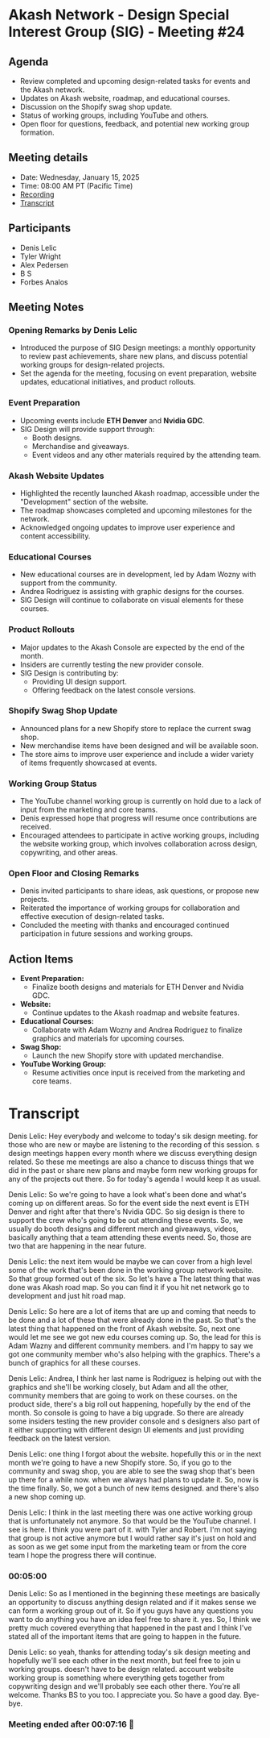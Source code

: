 # Akash Network - Design Special Interest Group (SIG) - Meeting #24

## Agenda
- Review completed and upcoming design-related tasks for events and the Akash network.
- Updates on Akash website, roadmap, and educational courses.
- Discussion on the Shopify swag shop update.
- Status of working groups, including YouTube and others.
- Open floor for questions, feedback, and potential new working group formation.

## Meeting details
- Date: Wednesday, January 15, 2025
- Time: 08:00 AM PT (Pacific Time)
- [Recording](https://bhuhr4lobcaaatnlbtmtrbjbxsvg7irafhgvloy5pf4donay2gsa.arweave.net/Ceh48W4IgABNqwzZOIUhvKpvoiApzVW7HXl4NzQY0aQ)
- [Transcript](#transcript)

## Participants
- Denis Lelic
- Tyler Wright
- Alex Pedersen
- B S
- Forbes Analos

## Meeting Notes

### Opening Remarks by Denis Lelic
- Introduced the purpose of SIG Design meetings: a monthly opportunity to review past achievements, share new plans, and discuss potential working groups for design-related projects.
- Set the agenda for the meeting, focusing on event preparation, website updates, educational initiatives, and product rollouts.

### Event Preparation
- Upcoming events include **ETH Denver** and **Nvidia GDC**.
- SIG Design will provide support through:
  - Booth designs.
  - Merchandise and giveaways.
  - Event videos and any other materials required by the attending team.

### Akash Website Updates
- Highlighted the recently launched Akash roadmap, accessible under the "Development" section of the website.
- The roadmap showcases completed and upcoming milestones for the network.
- Acknowledged ongoing updates to improve user experience and content accessibility.

### Educational Courses
- New educational courses are in development, led by Adam Wozny with support from the community.
- Andrea Rodriguez is assisting with graphic designs for the courses.
- SIG Design will continue to collaborate on visual elements for these courses.

### Product Rollouts
- Major updates to the Akash Console are expected by the end of the month.
- Insiders are currently testing the new provider console.
- SIG Design is contributing by:
  - Providing UI design support.
  - Offering feedback on the latest console versions.

### Shopify Swag Shop Update
- Announced plans for a new Shopify store to replace the current swag shop.
- New merchandise items have been designed and will be available soon.
- The store aims to improve user experience and include a wider variety of items frequently showcased at events.

### Working Group Status
- The YouTube channel working group is currently on hold due to a lack of input from the marketing and core teams.
- Denis expressed hope that progress will resume once contributions are received.
- Encouraged attendees to participate in active working groups, including the website working group, which involves collaboration across design, copywriting, and other areas.

### Open Floor and Closing Remarks
- Denis invited participants to share ideas, ask questions, or propose new projects.
- Reiterated the importance of working groups for collaboration and effective execution of design-related tasks.
- Concluded the meeting with thanks and encouraged continued participation in future sessions and working groups.

## Action Items
- **Event Preparation:**
  - Finalize booth designs and materials for ETH Denver and Nvidia GDC.
- **Website:**
  - Continue updates to the Akash roadmap and website features.
- **Educational Courses:**
  - Collaborate with Adam Wozny and Andrea Rodriguez to finalize graphics and materials for upcoming courses.
- **Swag Shop:**
  - Launch the new Shopify store with updated merchandise.
- **YouTube Working Group:**
  - Resume activities once input is received from the marketing and core teams.

# **Transcript**

Denis Lelic: Hey everybody and welcome to today's sik design meeting. for those who are new or maybe are listening to the recording of this session. s design meetings happen every month where we discuss everything design related.  So these me meetings are also a chance to discuss things that we did in the past or share new plans and maybe form new working groups for any of the projects out there. So for today's agenda I would keep it as usual.

Denis Lelic: So we're going to have a look what's been done and what's coming up on different areas. So for the event side the next event is ETH Denver and right after that there's Nvidia GDC. So sig design is there to support the crew who's going to be out attending these events. So, we usually do booth designs and different merch and giveaways, videos, basically anything that a team attending these events need. So, those are two that are happening in the near future.

Denis Lelic: the next item would be maybe we can cover from a high level some of the work that's been done in the working group network website.  So that group formed out of the six. So let's have a The latest thing that was done was Akash road map. So you can find it if you hit net network go to development and just hit road map.

Denis Lelic: So here are a lot of items that are up and coming that needs to be done and a lot of these that were already done in the past. So that's the latest thing that happened on the front of Akash website.  So, next one would let me see we got new edu courses coming up. So, the lead for this is Adam Wazny and different community members. and I'm happy to say we got one community member who's also helping with the graphics. There's a bunch of graphics for all these courses.

Denis Lelic: Andrea, I think her last name is Rodriguez is helping out with the graphics and she'll be working closely, but Adam and all the other, community members that are going to work on these courses. on the product side, there's a big roll out happening, hopefully by the end of the month.  So console is going to have a big upgrade. So there are already some insiders testing the new provider console and s designers also part of it either supporting with different design UI elements and just providing feedback on the latest version.

Denis Lelic: one thing I forgot about the website. hopefully this or in the next month we're going to have a new Shopify store. So, if you go to the community and swag shop, you are able to see the swag shop that's been up there for a while now.  when we always had plans to update it. So, now is the time finally. So, we got a bunch of new items designed. and there's also a new shop coming up.

Denis Lelic: I think in the last meeting there was one active working group that is unfortunately not anymore. So that would be the YouTube channel. I see is here. I think you were part of it. with Tyler and Robert. I'm not saying that group is not active anymore but I would rather say it's just on hold and as soon as we get some input from the marketing team or from the core team I hope the progress there will continue.


### 00:05:00

Denis Lelic: So as I mentioned in the beginning these meetings are basically an opportunity to discuss anything design related and if it makes sense we can form a working group out of it. So if you guys have any questions you want to do anything you have an idea feel free to share it. yes. So, I think we pretty much covered everything that happened in the past and I think I've stated all of the important items that are going to happen in the future.

Denis Lelic: so yeah, thanks for attending today's sik design meeting and hopefully we'll see each other in the next month, but feel free to join u working groups. doesn't have to be design related. account website working group is something where everything gets together from copywriting design and we'll probably see each other there. You're all welcome. Thanks BS to you too. I appreciate you. So have a good day. Bye-bye.


### Meeting ended after 00:07:16 👋

